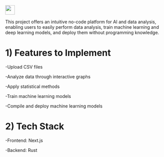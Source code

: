 <img src="https://github.com/user-attachments/assets/9daa99e6-a400-4032-864a-d76c6548681e" width="30" />



This project offers an intuitive no-code platform for AI and data analysis, enabling users to easily perform data analysis, train machine learning and deep learning models, and deploy them without programming knowledge.


# 1) Features to Implement

-Upload CSV files

-Analyze data through interactive graphs

-Apply statistical methods

-Train machine learning models

-Compile and deploy machine learning models



# 2) Tech Stack

-Frontend: Next.js

-Backend: Rust


